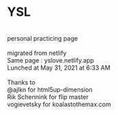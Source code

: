 # YSL
<br>
personal practicing page<br>
<br>
migrated from netlify <br>
Same page : yslove.netlify.app<br>
Lunched at May 31, 2021 at 6:33 AM<br>
<br>
Thanks to<br>
@ajlkn for html5up-dimension<br>
Rik Schennink for flip master<br>
vogievetsky for koalastothemax.com<br>
